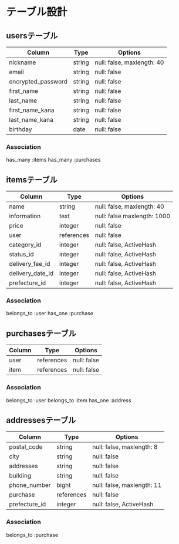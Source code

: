# テーブル設計

## usersテーブル

| Column             | Type   | Options     |
| --------           | ------ | ----------- |
| nickname           | string | null: false, maxlength: 40 |
| email              | string | null: false |
| encrypted_password | string | null: false |
| first_name         | string | null: false |
| last_name          | string | null: false |
| first_name_kana    | string | null: false |
| last_name_kana     | string | null: false |
| birthday           | date   | null: false |

### Association

has_many :items
has_many :purchases


## itemsテーブル

| Column            | Type       | Options     |
| --------          | ------     | ----------- |
| name              | string     | null: false, maxlength: 40 |
| information       | text       | null: false  maxlength: 1000 |
| price             | integer    | null: false |
| user              | references | null: false |
| category_id       | integer    | null: false, ActiveHash  |
| status_id         | integer    | null: false, ActiveHash  |
| delivery_fee_id   | integer    | null: false, ActiveHash  |
| delivery_date_id  | integer    | null: false, ActiveHash  |
| prefecture_id     | integer    | null: false, ActiveHash  |

### Association

belongs_to :user
has_one    :purchase

## purchasesテーブル

| Column            | Type       | Options     |
| --------          | ------     | ----------- |
| user              | references | null: false |
| item              | references | null: false |


### Association

belongs_to :user
belongs_to :item
has_one :address


## addressesテーブル

| Column            | Type       | Options     |
| ----------        | -------    | ----------- |
| postal_code       | string     | null: false, maxlength: 8 |
| city              | string     | null: false |
| addresses         | string     | null: false |
| building          | string     | null: false |
| phone_number      | bight      | null: false, maxlength: 11 |
| purchase          | references | null: false |
| prefecture_id     | integer    | null: false, ActiveHash |

### Association

belongs_to :purchase
